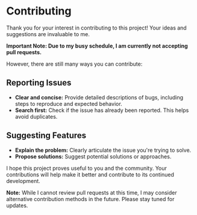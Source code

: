 # Contributing

Thank you for your interest in contributing to this project!
Your ideas and suggestions are invaluable to me. 

**Important Note: Due to my busy schedule, I am currently not accepting pull requests.**

However, there are still many ways you can contribute:

## Reporting Issues

* **Clear and concise:** Provide detailed descriptions of bugs, including steps to reproduce and expected behavior.
* **Search first:** Check if the issue has already been reported. This helps avoid duplicates.

## Suggesting Features

* **Explain the problem:** Clearly articulate the issue you're trying to solve.
* **Propose solutions:** Suggest potential solutions or approaches.

I hope this project proves useful to you and the community. Your contributions will help make it better and contribute to its continued development.

**Note:** While I cannot review pull requests at this time, I may consider alternative contribution methods in the future. Please stay tuned for updates.
